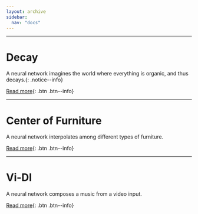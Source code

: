 ```yaml
---
layout: archive
sidebar:
  nav: "docs"
---
```


---

# Decay

A neural network imagines the world where everything is organic, and thus decays.{: .notice--info}

[Read more](https://youngwoong-cho.github.io/Decay){: .btn .btn--info}

---

# Center of Furniture
A neural network interpolates among different types of furniture.

[Read more](https://youngwoong-cho.github.io/CoF){: .btn .btn--info}

---

# Vi-DI
A neural network composes a music from a video input.

[Read more](https://youngwoong-cho.github.io/ViDI){: .btn .btn--info}